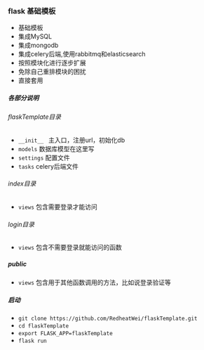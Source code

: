 ### flask 基础模板

- 基础模板
- 集成MySQL
- 集成mongodb
- 集成celery后端,使用rabbitmq和elasticsearch
- 按照模块化进行逐步扩展
- 免除自己重排模块的困扰
- 直接套用

##### 各部分说明
###### flaskTemplate目录
- `__init__ ` 主入口，注册url，初始化db
- `models` 数据库模型在这里写
- `settings` 配置文件
- `tasks` celery后端文件

###### index目录
- `views` 包含需要登录才能访问

###### login目录
- `views` 包含不需要登录就能访问的函数

##### public
- `views` 包含用于其他函数调用的方法，比如说登录验证等

##### 启动
- `git clone https://github.com/RedheatWei/flaskTemplate.git`
- `cd flaskTemplate`
- `export FLASK_APP=flaskTemplate`
- `flask run`